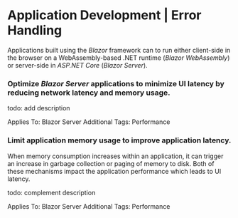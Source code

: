 # Application Development | Error Handling

Applications built using the _Blazor_ framework can to run either client-side in the browser on a WebAssembly-based .NET runtime (_Blazor WebAssembly_) or server-side in
_ASP.NET Core_ (_Blazor Server_). 
<br>


### Optimize _Blazor Server_ applications to minimize UI latency by reducing network latency and memory usage.

todo: add description

Applies To: Blazor Server
Additional Tags: Performance
<br>


### Limit application memory usage to improve application latency.

When memory consumption increases within an application, it can trigger an increase in garbage collection or paging of memory to disk. Both of these mechanisms impact the application
performance which leads to UI latency.

todo: complement description

Applies To: Blazor Server
Additional Tags: Performance
<br>


